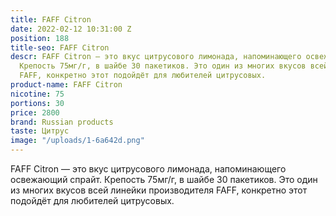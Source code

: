 ```yaml
---
title: FAFF Citron
date: 2022-02-12 10:31:00 Z
position: 188
title-seo: FAFF Citron
descr: FAFF Citron — это вкус цитрусового лимонада, напоминающего освежающий спрайт.
  Крепость 75мг/г, в шайбе 30 пакетиков. Это один из многих вкусов всей линейки производителя
  FAFF, конкретно этот подойдёт для любителей цитрусовых.
product-name: FAFF Citron
nicotine: 75
portions: 30
price: 2800
brand: Russian products
taste: Цитрус
image: "/uploads/1-6a642d.png"
---
```


FAFF Citron — это вкус цитрусового лимонада, напоминающего освежающий спрайт. Крепость 75мг/г, в шайбе 30 пакетиков. Это один из многих вкусов всей линейки производителя FAFF, конкретно этот подойдёт для любителей цитрусовых.